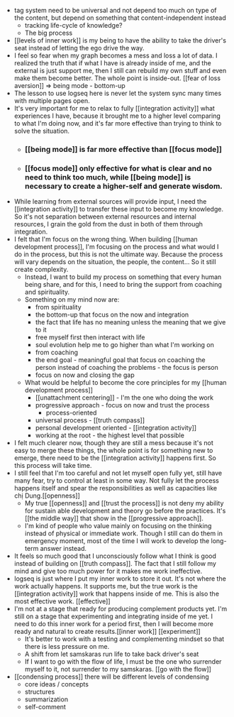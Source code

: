 - tag system need to be universal and not depend too much on type of the content, but depend on something that content-independent instead
    - tracking life-cycle of knowledge?
    - The big process
- [[levels of inner work]] is my being to have the ability to take the driver's seat instead of letting the ego drive the way.
- I feel so fear when my graph becomes a mess and loss a lot of data. I realized the truth that if what I have is already inside of me, and the external is just support me, then I still can rebuild my own stuff and even make them become better. The whole point is inside-out. [[fear of loss aversion]] => being mode - bottom-up
- The lesson to use logseq here is never let the system sync many times with multiple pages open.
- It's very important for me to relax to fully [[integration activity]] what experiences I have, because it brought me to a higher level comparing to what I'm doing now, and it's far more effective than trying to think to solve the situation.
    - ### [[being mode]] is far more effective than [[focus mode]]
    - ### [[focus mode]] only effective for what is clear and no need to think too much, while [[being mode]] is necessary to create a higher-self and generate wisdom.
- While learning from external sources will provide input, I need the [[integration activity]] to transfer these input to become my knowledge. So it's not separation between external resources and internal resources, I grain the gold from the dust in both of them through integration.
- I felt that I'm focus on the wrong thing. When building [[human development process]], I'm focusing on the process and what would I do in the process, but this is not the ultimate way. Because the process will vary depends on the situation, the people, the content... So it still create complexity.
    - Instead, I want to build my process on something that every human being share, and for this, I need to bring the support from coaching and spirituality.
    - Something on my mind now are:
        - from spirituality
        - the bottom-up that focus on the now and integration
        - the fact that life has no meaning unless the meaning that we give to it
        - free myself first then interact with life
        - soul evolution help me to go higher than what I'm working on
        - from coaching
        - the end goal - meaningful goal that focus on coaching the person instead of coaching the problems - the focus is person
        - focus on now and closing the gap
    - What would be helpful to become the core principles for my [[human development process]]
        - [[unattachment centering]] - I'm the one who doing the work
        - progressive approach - focus on now and trust the process
            - process-oriented
        - universal process - [[truth compass]]
        - personal development oriented - [[integration activity]]
        - working at the root - the highest level that possible
- I felt much clearer now, though they are still a mess because it's not easy to merge these things, the whole point is for something new to emerge, there need to be the [[integration activity]] happens first. So this process will take time.
- I still feel that I'm too careful and not let myself open fully yet, still have many fear, try to control at least in some way. Not fully let the process happens itself and spear the responsibilities as well as capacities like chị Dung.[[openness]]
    - My true [[openness]] and [[trust the process]] is not deny my ability for sustain able development and theory go before the practices. It's [[the middle way]] that show in the [[progressive approach]].
    - I'm kind of people who value mainly on focusing on the thinking instead of physical or immediate work. Though I still can do them in emergency moment, most of the time I will work to develop the long-term answer instead.
- It feels so much good that I unconsciously follow what I think is good instead of building on [[truth compass]]. The fact that I still follow my mind and give too much power for it makes me work ineffective.
- logseq is just where I put my inner work to store it out. It's not where the work actually happens. It supports me, but the true work is the [[integration activity]] work that happens inside of me. This is also the most effective work. [[effective]]
- I'm not at a stage that ready for producing complement products yet. I'm still on a stage that experimenting and integrating inside of me yet. I need to do this inner work for a period first, then I will become more ready and natural to create results.[[inner work]] [[experiment]]
    - It's better to work with a testing and complementing mindset so that there is less pressure on me.
    - A shift from let samskaras run life to take back driver's seat
    - If I want to go with the flow of life, I must be the one who surrender myself to it, not surrender to my samskaras. [[go with the flow]]
- [[condensing process]] there will be different levels of condensing
    - core ideas / concepts
    - structures
    - summarization
    - self-comment
